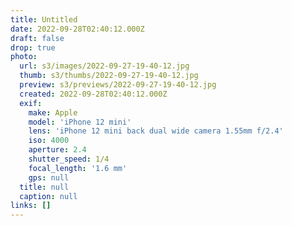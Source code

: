 ```yaml
---
title: Untitled
date: 2022-09-28T02:40:12.000Z
draft: false
drop: true
photo:
  url: s3/images/2022-09-27-19-40-12.jpg
  thumb: s3/thumbs/2022-09-27-19-40-12.jpg
  preview: s3/previews/2022-09-27-19-40-12.jpg
  created: 2022-09-28T02:40:12.000Z
  exif:
    make: Apple
    model: 'iPhone 12 mini'
    lens: 'iPhone 12 mini back dual wide camera 1.55mm f/2.4'
    iso: 4000
    aperture: 2.4
    shutter_speed: 1/4
    focal_length: '1.6 mm'
    gps: null
  title: null
  caption: null
links: []
---
```

